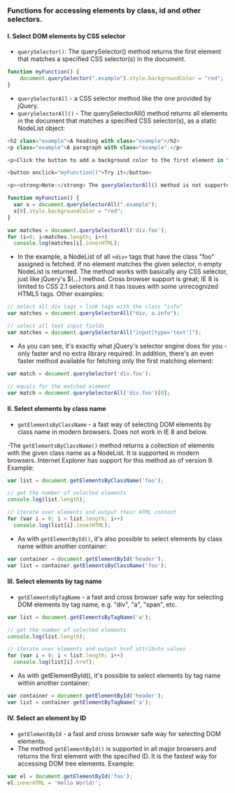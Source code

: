 ### Functions for accessing elements by class, id and other selectors.

#### I. Select DOM elements by CSS selector

- ```querySelector()```: The querySelector() method returns the first element that matches a specified CSS selector(s) in the document.

```javascript
function myFunction() {
    document.querySelector(".example").style.backgroundColor = "red";
}
```
- ```querySelectorAll``` - a CSS selector method like the one provided by jQuery.
- ```querySelectorAll()``` - The querySelectorAll() method returns all elements in the document that matches a specified CSS selector(s), as a static NodeList object:

```javascript
<h2 class="example">A heading with class="example"</h2>
<p class="example">A paragraph with class="example".</p> 

<p>Click the button to add a background color to the first element in the document with class="example" (index 0).</p>

<button onclick="myFunction()">Try it</button>

<p><strong>Note:</strong> The querySelectorAll() method is not supported in Internet Explorer 8 and earlier versions.</p>
```

```javascript
function myFunction() {
  var x = document.querySelectorAll(".example");
  x[0].style.backgroundColor = "red";
}
```

```javascript
var matches = document.querySelectorAll('div.foo');
for (i=0; i<matches.length; i++)
  console.log(matches[i].innerHTML);
```

- In the example, a NodeList of all ```<div>``` tags that have the class "foo" assigned is fetched. If no element matches the given selector, n empty NodeList is returned. The method works with basically any CSS selector, just like jQuery's $(...) method. Cross browser support is great; IE 8 is limited to CSS 2.1 selectors and it has issues with some unrecognized HTML5 tags. Other examples:

```javascript
// select all div tags + link tags with the class "info"
var matches = document.querySelectorAll("div, a.info");

// select all text input fields
var matches = document.querySelectorAll("input[type='text']");
```

- As you can see, it's exactly what jQuery's selector engine does for you - only faster and no extra library required. In addition, there's an even faster method available for fetching only the first matching element:

```javascript
var match = document.querySelector('div.foo');

// equals for the matched element
var match = document.querySelectorAll('div.foo')[0];
```

#### II. Select elements by class name

- ```getElementsByClassName``` - a fast way of selecting DOM elements by class name in modern browsers. Does not work in IE 8 and below.

-The ```getElementsByClassName()``` method returns a collection of elements with the given class name as a NodeList. It is supported in modern browsers. Internet Explorer has support for this method as of version 9. Example:

```javascript
var list = document.getElementsByClassName('foo');

// get the number of selected elements
console.log(list.length);

// iterate over elements and output their HTML content
for (var i = 0; i < list.length; i++)
  console.log(list[i].innerHTML);
```

- As with ```getElementById()```, it's also possible to select elements by class name within another container:

```javascript
var container = document.getElementById('header');
var list = container.getElementsByClassName('foo');
```

#### III. Select elements by tag name

- ```getElementsByTagName``` - a fast and cross browser safe way for selecting DOM elements by tag name, e.g. "div", "a", "span", etc.

```javascript
var list = document.getElementsByTagName('a');

// get the number of selected elements
console.log(list.length);

// iterate over elements and output href attribute values
for (var i = 0; i < list.length; i++)
  console.log(list[i].href);
```

- As with getElementById(), it's possible to select elements by tag name within another container:

```javascript
var container = document.getElementById('header');
var list = container.getElementByTagName('a');
```

#### IV. Select an element by ID

- ```getElementById``` - a fast and cross browser safe way for selecting DOM elements.
- The method ```getElementById()``` is supported in all major browsers and returns the first element with the specified ID. It is the fastest way for accessing DOM tree elements. Example:

```javascript
var el = document.getElementById('foo');
el.innerHTML = 'Hello World!';
```

